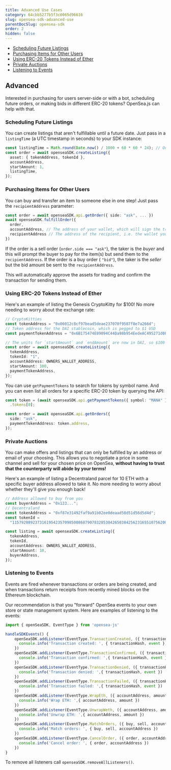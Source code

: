 ```yaml
---
title: Advanced Use Cases
category: 64cbb5277b5f3c0065d96616
slug: opensea-sdk-advanced-use
parentDocSlug: opensea-sdk
order: 2
hidden: false
---
```


- [Scheduling Future Listings](#scheduling-future-listings)
- [Purchasing Items for Other Users](#purchasing-items-for-other-users)
- [Using ERC-20 Tokens Instead of Ether](#using-erc-20-tokens-instead-of-ether)
- [Private Auctions](#private-auctions)
- [Listening to Events](#listening-to-events)

## Advanced

Interested in purchasing for users server-side or with a bot, scheduling future orders, or making bids in different ERC-20 tokens? OpenSea.js can help with that.

### Scheduling Future Listings

You can create listings that aren't fulfillable until a future date. Just pass in a `listingTime` (a UTC timestamp in seconds) to your SDK instance:

```typescript
const listingTime = Math.round(Date.now() / 1000 + 60 * 60 * 24); // One day from now
const order = await openseaSDK.createListing({
  asset: { tokenAddress, tokenId },
  accountAddress,
  startAmount: 1,
  listingTime,
});
```

### Purchasing Items for Other Users

You can buy and transfer an item to someone else in one step! Just pass the `recipientAddress` parameter:

```typescript
const order = await openseaSDK.api.getOrder({ side: "ask", ... })
await openseaSDK.fulfillOrder({
  order,
  accountAddress, // The address of your wallet, which will sign the transaction
  recipientAddress // The address of the recipient, i.e. the wallet you're purchasing on behalf of
})
```

If the order is a sell order (`order.side === "ask"`), the taker is the _buyer_ and this will prompt the buyer to pay for the item(s) but send them to the `recipientAddress`. If the order is a buy order ( `"bid"`), the taker is the _seller_ but the bid amount be sent to the `recipientAddress`.

This will automatically approve the assets for trading and confirm the transaction for sending them.

### Using ERC-20 Tokens Instead of Ether

Here's an example of listing the Genesis CryptoKitty for $100! No more needing to worry about the exchange rate:

```typescript
// CryptoKitties
const tokenAddress = "0x06012c8cf97bead5deae237070f9587f8e7a266d";
// Token address for the DAI stablecoin, which is pegged to $1 USD
const paymentTokenAddress = "0x6B175474E89094C44Da98b954EedeAC495271d0F";

// The units for `startAmount` and `endAmount` are now in DAI, so $100 USD
const order = await openseaSDK.createListing({
  tokenAddress,
  tokenId: "1",
  accountAddress: OWNERS_WALLET_ADDRESS,
  startAmount: 100,
  paymentTokenAddress,
});
```

You can use `getPaymentTokens` to search for tokens by symbol name. And you can even list all orders for a specific ERC-20 token by querying the API:

```typescript
const token = (await openseaSDK.api.getPaymentTokens({ symbol: "MANA" }))
  .tokens[0];

const order = await openseaSDK.api.getOrders({
  side: "ask",
  paymentTokenAddress: token.address,
});
```

### Private Auctions

You can make offers and listings that can only be fulfilled by an address or email of your choosing. This allows you to negotiate a price in some channel and sell for your chosen price on OpenSea, **without having to trust that the counterparty will abide by your terms!**

Here's an example of listing a Decentraland parcel for 10 ETH with a specific buyer address allowed to take it. No more needing to worry about whether they'll give you enough back!

```typescript
// Address allowed to buy from you
const buyerAddress = "0x123...";
// Decentraland
const tokenAddress = "0xf87e31492faf9a91b02ee0deaad50d51d56d5d4d";
const tokenId =
  "115792089237316195423570985008687907832853042650384256231655107562007036952461";

const listing = await openseaSDK.createListing({
  tokenAddress,
  tokenId,
  accountAddress: OWNERS_WALLET_ADDRESS,
  startAmount: 10,
  buyerAddress,
});
```

### Listening to Events

Events are fired whenever transactions or orders are being created, and when transactions return receipts from recently mined blocks on the Ethereum blockchain.

Our recommendation is that you "forward" OpenSea events to your own store or state management system. Here are examples of listening to the events:

```typescript
import { openSeaSDK, EventType } from 'opensea-js'

handleSDKEvents() {
    openSeaSDK.addListener(EventType.TransactionCreated, ({ transactionHash, event }) => {
      console.info('Transaction created: ', { transactionHash, event })
    })
    openSeaSDK.addListener(EventType.TransactionConfirmed, ({ transactionHash, event }) => {
      console.info('Transaction confirmed: ',{ transactionHash, event })
    })
    openSeaSDK.addListener(EventType.TransactionDenied, ({ transactionHash, event }) => {
      console.info('Transaction denied: ',{ transactionHash, event })
    })
    openSeaSDK.addListener(EventType.TransactionFailed, ({ transactionHash, event }) => {
      console.info('Transaction failed: ',{ transactionHash, event })
    })
    openSeaSDK.addListener(EventType.WrapEth, ({ accountAddress, amount }) => {
      console.info('Wrap ETH: ',{ accountAddress, amount })
    })
    openSeaSDK.addListener(EventType.UnwrapWeth, ({ accountAddress, amount }) => {
      console.info('Unwrap ETH: ',{ accountAddress, amount })
    })
    openSeaSDK.addListener(EventType.MatchOrders, ({ buy, sell, accountAddress }) => {
      console.info('Match orders: ', { buy, sell, accountAddress })
    })
    openSeaSDK.addListener(EventType.CancelOrder, ({ order, accountAddress }) => {
      console.info('Cancel order: ', { order, accountAddress })
    })
}
```

To remove all listeners call `openseaSDK.removeAllListeners()`.
